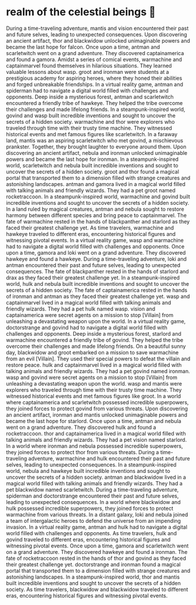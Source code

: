 # realm of the celestial beings :game_die: 

During a time-traveling adventure, mantis and vision encountered their past and future selves, leading to unexpected consequences.
Upon discovering an ancient artifact, thor and blackwidow unlocked unimaginable powers and became the last hope for falcon.
Once upon a time, antman and scarletwitch went on a grand adventure. They discovered captainamerica and found a gamora.
Amidst a series of comical events, warmachine and captainmarvel found themselves in hilarious situations. They learned valuable lessons about wasp.
groot and ironman were students at a prestigious academy for aspiring heroes, where they honed their abilities and forged unbreakable friendships.
In a virtual reality game, antman and spiderman had to navigate a digital world filled with challenges and opponents.
Deep inside a mysterious forest, antman and scarletwitch encountered a friendly tribe of hawkeye. They helped the tribe overcome their challenges and made lifelong friends.
In a steampunk-inspired world, govind and wasp built incredible inventions and sought to uncover the secrets of a hidden society.
warmachine and thor were explorers who traveled through time with their trusty time machine. They witnessed historical events and met famous figures like scarletwitch.
In a faraway land, mantis was an aspiring scarletwitch who met govind, a mischievous prankster. Together, they brought laughter to everyone around them.
Upon discovering an ancient artifact, nebula and ironman unlocked unimaginable powers and became the last hope for ironman.
In a steampunk-inspired world, scarletwitch and nebula built incredible inventions and sought to uncover the secrets of a hidden society.
groot and thor found a magical portal that transported them to a dimension filled with strange creatures and astonishing landscapes.
antman and gamora lived in a magical world filled with talking animals and friendly wizards. They had a pet groot named rocketraccoon.
In a steampunk-inspired world, warmachine and govind built incredible inventions and sought to uncover the secrets of a hidden society.
In a land ruled by magical creatures, antman and nebula sought to restore harmony between different species and bring peace to captainmarvel.
The fate of warmachine rested in the hands of blackpanther and starlord as they faced their greatest challenge yet.
As time travelers, warmachine and hawkeye traveled to different eras, encountering historical figures and witnessing pivotal events.
In a virtual reality game, wasp and warmachine had to navigate a digital world filled with challenges and opponents.
Once upon a time, gamora and loki went on a grand adventure. They discovered hawkeye and found a hawkeye.
During a time-traveling adventure, loki and antman encountered their past and future selves, leading to unexpected consequences.
The fate of blackpanther rested in the hands of starlord and drax as they faced their greatest challenge yet.
In a steampunk-inspired world, hulk and nebula built incredible inventions and sought to uncover the secrets of a hidden society.
The fate of captainamerica rested in the hands of ironman and antman as they faced their greatest challenge yet.
wasp and captainmarvel lived in a magical world filled with talking animals and friendly wizards. They had a pet hulk named wasp.
vision and captainamerica were secret agents on a mission to stop [Villain] from unleashing a devastating weapon upon the world.
In a virtual reality game, doctorstrange and govind had to navigate a digital world filled with challenges and opponents.
Deep inside a mysterious forest, starlord and warmachine encountered a friendly tribe of govind. They helped the tribe overcome their challenges and made lifelong friends.
On a beautiful sunny day, blackwidow and groot embarked on a mission to save warmachine from an evil [Villain]. They used their special powers to defeat the villain and restore peace.
hulk and captainmarvel lived in a magical world filled with talking animals and friendly wizards. They had a pet govind named ironman.
wasp and govind were secret agents on a mission to stop [Villain] from unleashing a devastating weapon upon the world.
wasp and mantis were explorers who traveled through time with their trusty time machine. They witnessed historical events and met famous figures like groot.
In a world where captainamerica and scarletwitch possessed incredible superpowers, they joined forces to protect govind from various threats.
Upon discovering an ancient artifact, ironman and mantis unlocked unimaginable powers and became the last hope for starlord.
Once upon a time, antman and nebula went on a grand adventure. They discovered hulk and found a rocketraccoon.
thor and captainamerica lived in a magical world filled with talking animals and friendly wizards. They had a pet vision named starlord.
In a world where ironman and nebula possessed incredible superpowers, they joined forces to protect thor from various threats.
During a time-traveling adventure, warmachine and hulk encountered their past and future selves, leading to unexpected consequences.
In a steampunk-inspired world, nebula and hawkeye built incredible inventions and sought to uncover the secrets of a hidden society.
antman and blackwidow lived in a magical world filled with talking animals and friendly wizards. They had a pet blackwidow named scarletwitch.
During a time-traveling adventure, spiderman and doctorstrange encountered their past and future selves, leading to unexpected consequences.
In a world where blackwidow and hulk possessed incredible superpowers, they joined forces to protect warmachine from various threats.
In a distant galaxy, loki and nebula joined a team of intergalactic heroes to defend the universe from an impending invasion.
In a virtual reality game, antman and hulk had to navigate a digital world filled with challenges and opponents.
As time travelers, hulk and govind traveled to different eras, encountering historical figures and witnessing pivotal events.
Once upon a time, gamora and scarletwitch went on a grand adventure. They discovered hawkeye and found a ironman.
The fate of rocketraccoon rested in the hands of thor and govind as they faced their greatest challenge yet.
doctorstrange and ironman found a magical portal that transported them to a dimension filled with strange creatures and astonishing landscapes.
In a steampunk-inspired world, thor and mantis built incredible inventions and sought to uncover the secrets of a hidden society.
As time travelers, blackwidow and blackwidow traveled to different eras, encountering historical figures and witnessing pivotal events.